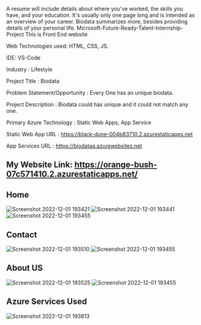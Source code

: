 A resume will include details about where you've worked, the skills you have, and your education. It's usually only one page long and is intended as an overview of your career. Biodata summarizes more, besides providing details of your personal life.
Microsoft-Future-Ready-Talent-Internship-Project This is Front End website

Web Technologies used: HTML, CSS, JS.

IDE: VS-Code

Industry : Lifestyle

Project Title : Biodata

Problem Statement/Opportunity : Every One has an unique biodata.

Project Description : Biodata could has unique and it could not match any one.

Primary Azure Technology : Static Web Apps, App Service

Static Web App URL : https://black-dune-004b83710.2.azurestaticapps.net

App Services URL : https://biodataa.azurewebsites.net

## My Website Link: https://orange-bush-07c571410.2.azurestaticapps.net/

## Home
![Screenshot 2022-12-01 193421](https://user-images.githubusercontent.com/116268206/205073355-5173f96f-0cf9-48d5-9d18-7396fc87559d.jpg)
![Screenshot 2022-12-01 193441](https://user-images.githubusercontent.com/116268206/205073370-b63ebc69-26ad-437e-a13a-9b1d61278db6.jpg)
![Screenshot 2022-12-01 193455](https://user-images.githubusercontent.com/116268206/205073375-04ed28c1-fa11-454a-9ff1-996523258d60.jpg)

## Contact
![Screenshot 2022-12-01 193510](https://user-images.githubusercontent.com/116268206/205073392-1ee07e1c-5c4a-4a23-88de-c2622a0c919b.jpg)
![Screenshot 2022-12-01 193455](https://user-images.githubusercontent.com/116268206/205073420-daabe36b-2633-431c-802a-6abc80e71c24.jpg)

## About US
![Screenshot 2022-12-01 193525](https://user-images.githubusercontent.com/116268206/205073454-f8079950-95d7-42f0-9169-8ab9ed80d044.jpg)
![Screenshot 2022-12-01 193455](https://user-images.githubusercontent.com/116268206/205073470-f00de345-ae6d-4a4c-a43f-2f92f5212cc5.jpg)

## Azure Services Used
![Screenshot 2022-12-01 193813](https://user-images.githubusercontent.com/116268206/205073668-d5448f70-7988-4c16-93ac-633bc5feb2f2.jpg)
